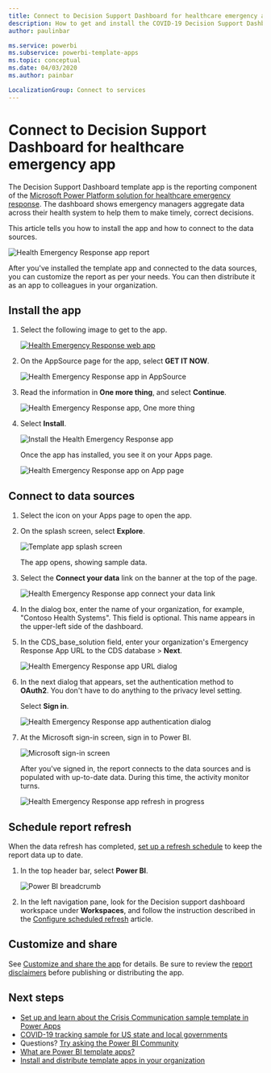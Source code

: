 ```yaml
---
title: Connect to Decision Support Dashboard for healthcare emergency app
description: How to get and install the COVID-19 Decision Support Dashboard for healthcare emergency template app, and how to connect to data
author: paulinbar

ms.service: powerbi
ms.subservice: powerbi-template-apps
ms.topic: conceptual
ms.date: 04/03/2020
ms.author: painbar

LocalizationGroup: Connect to services
---
```

# Connect to Decision Support Dashboard for healthcare emergency app
The Decision Support Dashboard template app is the reporting component of the [Microsoft Power Platform solution for healthcare emergency response](https://docs.microsoft.com/powerapps/maker/canvas-apps/sample-crisis-communication-app). The dashboard shows emergency managers aggregate data across their health system to help them to make timely, correct decisions.

This article tells  you how to install the app and how to connect to the data sources.

![Health Emergency Response app report](media/service-connect-to-health-emergency-response/service-health-emergency-response-app-report.png)

After you've installed the template app and connected to the data sources, you can customize the report as per your needs. You can then distribute it as an app to colleagues in your organization.

## Install the app

1. Select the following image to get to the app.

   [![Health Emergency Response web app](media/service-connect-to-health-emergency-response/service-health-emergency-response-app-logo.png)](https://appsource.microsoft.com/product/power-bi/pbi-contentpacks.powerapps_healthcare)

1. On the AppSource page for the app, select **GET IT NOW**.

    ![Health Emergency Response app in AppSource](media/service-connect-to-health-emergency-response/service-health-emergency-response-app-appsource-get-it-now.png)

1. Read the information in **One more thing**, and select **Continue**.

    ![Health Emergency Response app, One more thing](media/service-connect-to-health-emergency-response/service-health-emergency-response-1-more-thing.png)

1. Select **Install**. 

    ![Install the Health Emergency Response app](media/service-connect-to-health-emergency-response/service-health-emergency-response-select-install.png)

    Once the app has installed, you see it on your Apps page.

   ![Health Emergency Response app on App page](media/service-connect-to-health-emergency-response/service-health-emergency-response-app-apps-page-icon.png)

## Connect to data sources

1. Select the icon on your Apps page to open the app.

1. On the splash screen, select **Explore**.

   ![Template app splash screen](media/service-connect-to-health-emergency-response/service-health-emergency-response-app-splash-screen.png)

   The app opens, showing sample data.

1. Select the **Connect your data** link on the banner at the top of the page.

   ![Health Emergency Response app connect your data link](media/service-connect-to-health-emergency-response/service-health-emergency-response-app-connect-data.png)

1. In the dialog box, enter the name of your organization, for example, "Contoso Health Systems". This field is optional. This name appears in the upper-left side of the dashboard.
   
1. In the CDS_base_solution field, enter your organization's Emergency Response App URL to the CDS database > **Next**.

   ![Health Emergency Response app URL dialog](media/service-connect-to-health-emergency-response/service-health-emergency-response-app-url-dialog.png)

1. In the next dialog that appears, set the authentication method to **OAuth2**. You don't have to do anything to the privacy level setting.

   Select **Sign in**.

   ![Health Emergency Response app authentication dialog](media/service-connect-to-health-emergency-response/service-health-emergency-response-app-authentication-dialog.png)

1. At the Microsoft sign-in screen, sign in to Power BI.

   ![Microsoft sign-in screen](media/service-connect-to-health-emergency-response/service-health-emergency-response-app-microsoft-login.png)

   After you've signed in, the report connects to the data sources and is populated with up-to-date data. During this time, the activity monitor turns.

   ![Health Emergency Response app refresh in progress](media/service-connect-to-health-emergency-response/service-health-emergency-response-app-refresh-monitor.png)

## Schedule report refresh

When the data refresh has completed, [set up a refresh schedule](../refresh-scheduled-refresh.md) to keep the report data up to date.

1. In the top header bar, select **Power BI**.

   ![Power BI breadcrumb](media/service-connect-to-health-emergency-response/service-health-emergency-response-app-powerbi-breadcrumb.png)

1. In the left navigation pane, look for the Decision support dashboard workspace under **Workspaces**, and follow the instruction described in the [Configure scheduled refresh](../refresh-scheduled-refresh.md) article.

## Customize and share

See [Customize and share the app](../service-template-apps-install-distribute.md#customize-and-share-the-app) for details. Be sure to review the [report disclaimers](../create-reports/sample-covid-19-us.md#disclaimers) before publishing or distributing the app.

## Next steps
* [Set up and learn about the Crisis Communication sample template in Power Apps](https://docs.microsoft.com/powerapps/maker/canvas-apps/sample-crisis-communication-app)
* [COVID-19 tracking sample for US state and local governments](../create-reports/sample-covid-19-us.md)
* Questions? [Try asking the Power BI Community](https://community.powerbi.com/)
* [What are Power BI template apps?](../service-template-apps-overview.md)
* [Install and distribute template apps in your organization](../service-template-apps-install-distribute.md)
